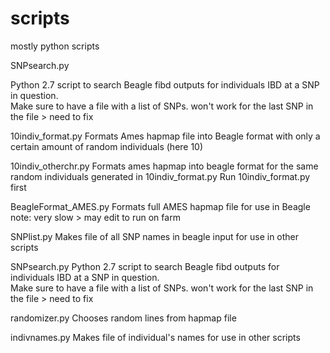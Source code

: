 scripts
=======

mostly python scripts

SNPsearch.py

  Python 2.7 script to search Beagle fibd outputs for individuals IBD at a SNP in question.  
  Make sure to have a file with a list of SNPs.
  won't work for the last SNP in the file > need to fix
  
10indiv_format.py
  Formats Ames hapmap file into Beagle format with only a certain amount of random individuals (here 10)
  
10indiv_otherchr.py
  Formats ames hapmap into beagle format for the same random individuals generated in 10indiv_format.py
  Run 10indiv_format.py first

BeagleFormat_AMES.py
  Formats full AMES hapmap file for use in Beagle
  note: very slow > may edit to run on farm
  
SNPlist.py
  Makes file of all SNP names in beagle input for use in other scripts
  
SNPsearch.py
  Python 2.7 script to search Beagle fibd outputs for individuals IBD at a SNP in question.  
  Make sure to have a file with a list of SNPs.
  won't work for the last SNP in the file > need to fix
  
randomizer.py
  Chooses random lines from hapmap file
  
indivnames.py
  Makes file of individual's names for use in other scripts
